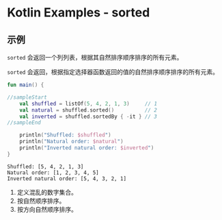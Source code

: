 # Kotlin Examples - sorted

## 示例

`sorted` 会返回一个列列表，根据其自然排序顺序排序的所有元素。

`sorted` 会返回，根据指定选择器函数返回的值的自然排序顺序排序的所有元素。

```kt
fun main() {

//sampleStart
    val shuffled = listOf(5, 4, 2, 1, 3)     // 1
    val natural = shuffled.sorted()          // 2
    val inverted = shuffled.sortedBy { -it } // 3
//sampleEnd

    println("Shuffled: $shuffled")
    println("Natural order: $natural")
    println("Inverted natural order: $inverted")
}
```

```
Shuffled: [5, 4, 2, 1, 3]
Natural order: [1, 2, 3, 4, 5]
Inverted natural order: [5, 4, 3, 2, 1]
```

1. 定义混乱的数字集合。
2. 按自然顺序排序。
3. 按方向自然顺序排序。
